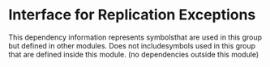 
# Interface for Replication Exceptions
This dependency information represents symbolsthat are used in this group but defined in other modules.  Does not includesymbols used in this group that are defined inside this module.
(no dependencies outside this module)
